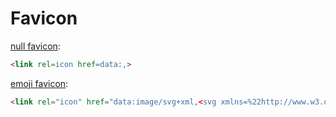 # Favicon

[null favicon](https://lobste.rs/s/xgybsc/walk_through_lightweight_blogging#c_ukdfyf):

```html
<link rel=icon href=data:,>
```

[emoji favicon](https://css-tricks.com/emoji-as-a-favicon/):

```html
<link rel="icon" href="data:image/svg+xml,<svg xmlns=%22http://www.w3.org/2000/svg%22 viewBox=%220 0 100 100%22><text y=%22.9em%22 font-size=%2290%22>🎯</text></svg>">
```
